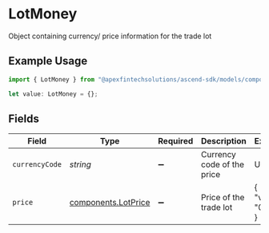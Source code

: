 # LotMoney

Object containing currency/ price information for the trade lot

## Example Usage

```typescript
import { LotMoney } from "@apexfintechsolutions/ascend-sdk/models/components";

let value: LotMoney = {};
```

## Fields

| Field                                                      | Type                                                       | Required                                                   | Description                                                | Example                                                    |
| ---------------------------------------------------------- | ---------------------------------------------------------- | ---------------------------------------------------------- | ---------------------------------------------------------- | ---------------------------------------------------------- |
| `currencyCode`                                             | *string*                                                   | :heavy_minus_sign:                                         | Currency code of the price                                 | USD                                                        |
| `price`                                                    | [components.LotPrice](../../models/components/lotprice.md) | :heavy_minus_sign:                                         | Price of the trade lot                                     | {<br/>"value": "0.25"<br/>}                                |
